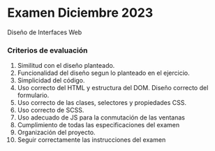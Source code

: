 # Examen Diciembre 2023
Diseño de Interfaces Web
### Criterios de evaluación
1. Similitud con el diseño planteado.
2. Funcionalidad del diseño segun lo planteado en el ejercicio.
3. Simplicidad del código.
4. Uso correcto del HTML y estructura del DOM. Diseño correcto del formulario.
5. Uso correcto de las clases, selectores y propiedades CSS.
6. Uso correcto de SCSS.
7. Uso adecuado de JS para la conmutación de las ventanas
8. Cumplimiento de todas las especificaciones del examen
10. Organización del proyecto.
11. Seguir correctamente las instrucciones del examen

